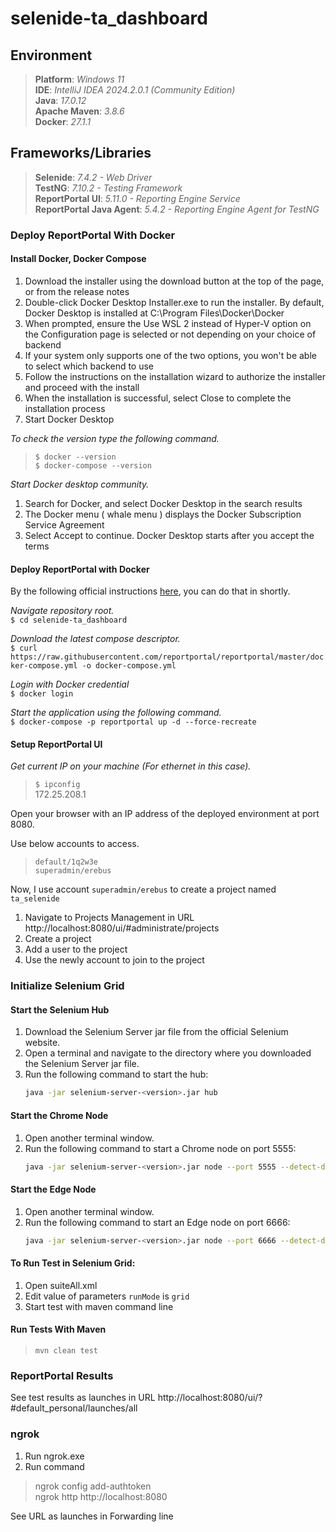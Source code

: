 # selenide-ta_dashboard

## **Environment**
> **Platform**: <em>Windows 11</em><br/>
> **IDE**: <em>IntelliJ IDEA 2024.2.0.1 (Community Edition)</em><br/>
> **Java**: <em>17.0.12</em><br/>
> **Apache Maven**: <em>3.8.6</em><br/>
> **Docker**: <em>27.1.1</em><br/>

## **Frameworks/Libraries**
> **Selenide**: <em>7.4.2 - Web Driver</em><br/>
> **TestNG**: <em>7.10.2 - Testing Framework</em><br/>
> **ReportPortal UI**: <em>5.11.0 - Reporting Engine Service</em><br/>
> **ReportPortal Java Agent**: <em>5.4.2 - Reporting Engine Agent for TestNG</em><br/>

### **Deploy ReportPortal With Docker**
#### **Install Docker, Docker Compose**
1. Download the installer using the download button at the top of the page, or from the release notes
2. Double-click Docker Desktop Installer.exe to run the installer. By default, Docker Desktop is installed at C:\Program Files\Docker\Docker
3. When prompted, ensure the Use WSL 2 instead of Hyper-V option on the Configuration page is selected or not depending on your choice of backend
4. If your system only supports one of the two options, you won't be able to select which backend to use
5. Follow the instructions on the installation wizard to authorize the installer and proceed with the install
6. When the installation is successful, select Close to complete the installation process
7. Start Docker Desktop

<em>To check the version type the following command.</em><br/>
> `$ docker --version`<br/>
> `$ docker-compose --version`<br/>

<em>Start Docker desktop community.</em><br/>
1. Search for Docker, and select Docker Desktop in the search results
2. The Docker menu ( whale menu ) displays the Docker Subscription Service Agreement
3. Select Accept to continue. Docker Desktop starts after you accept the terms

#### **Deploy ReportPortal with Docker**
By the following official instructions [here](https://reportportal.io/docs/Deploy-with-Docker), you can do that in shortly.

<em>Navigate repository root.</em><br/>
`$ cd selenide-ta_dashboard`<br/>

<em>Download the latest compose descriptor.</em><br/>
`$ curl https://raw.githubusercontent.com/reportportal/reportportal/master/docker-compose.yml -o docker-compose.yml`<br/>

<em>Login with Docker credential</em><br/>
`$ docker login`<br/>

<em>Start the application using the following command.</em><br/>
`$ docker-compose -p reportportal up -d --force-recreate`<br/>

#### **Setup ReportPortal UI**
<em>Get current IP on your machine (For ethernet in this case). </em><br/>
>`$ ipconfig`<br/>
> 172.25.208.1

Open your browser with an IP address of the deployed environment at port 8080.

Use below accounts to access.
> `default/1q2w3e`<br/>
> `superadmin/erebus`

Now, I use account `superadmin/erebus` to create a project named `ta_selenide`
1. Navigate to Projects Management in URL http://localhost:8080/ui/#administrate/projects
2. Create a project
3. Add a user to the project
4. Use the newly account to join to the project

### **Initialize Selenium Grid**

#### **Start the Selenium Hub**
1. Download the Selenium Server jar file from the official Selenium website.
2. Open a terminal and navigate to the directory where you downloaded the Selenium Server jar file.
3. Run the following command to start the hub:
    ```sh
    java -jar selenium-server-<version>.jar hub
    ```

#### **Start the Chrome Node**
1. Open another terminal window.
2. Run the following command to start a Chrome node on port 5555:
    ```sh
    java -jar selenium-server-<version>.jar node --port 5555 --detect-drivers true -I "chrome" --hub http://localhost:4444/ui
    ```

#### **Start the Edge Node**
1. Open another terminal window.
2. Run the following command to start an Edge node on port 6666:
    ```sh
    java -jar selenium-server-<version>.jar node --port 6666 --detect-drivers true -I "edge" --hub http://localhost:4444/ui
    ```
#### **To Run Test in Selenium Grid:**
1. Open suiteAll.xml
2. Edit value of parameters `runMode` is `grid`
3. Start test with maven command line

#### **Run Tests With Maven**
> `mvn clean test`<br/>

### **ReportPortal Results**
See test results as launches in URL http://localhost:8080/ui/?#default_personal/launches/all

### **ngrok**
1. Run ngrok.exe
2. Run command
> ngrok config add-authtoken <auth-token></br>
> ngrok http http://localhost:8080</br>

See URL as launches in Forwarding line

